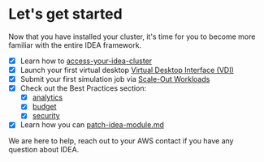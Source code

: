 # Let's get started

Now that you have installed your cluster, it's time for you to become more familiar with the entire IDEA framework.

* [x] Learn how to [access-your-idea-cluster](access-your-idea-cluster/ "mention")
* [x] Launch your first virtual desktop [Virtual Desktop Interface (VDI)](https://app.gitbook.com/o/ewXgnQpSEObr0Vh0WSOj/s/QthiamUzKn8KJLl0hYBf/ "mention")
* [x] Submit your first simulation job via [Scale-Out Workloads](https://app.gitbook.com/o/ewXgnQpSEObr0Vh0WSOj/s/LGamNPuOYtjAP3GFfRJO/ "mention")
* [x] Check out the Best Practices section:
  * [x] [analytics](../best-practices/analytics/ "mention")
  * [x] [budget](../best-practices/budget/ "mention")
  * [x] [security](../best-practices/security/ "mention")
* [x] Learn how you can [patch-idea-module.md](cluster-operations/update-idea-cluster/patch-idea-module.md "mention")

We are here to help, reach out to your AWS contact if you have any question about IDEA.
